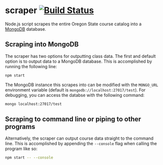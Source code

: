 # scraper [![Build Status](https://travis-ci.org/classmere/scraper.svg?branch=master)](https://travis-ci.org/classmere/scraper)

Node.js script scrapes the entire Oregon State course catalog into a 
[MongoDB](https://www.mongodb.com/) database.

## Scraping into MongoDB
The scraper has two options for outputting class data. The first and default
option is to output data to a MongoDB database. This is accomplished by
running the following line:

```bash
npm start
```

The MongoDB instance this scrapes into can be modified with the `MONGO_URL`
environment variable (default is `mongodb://localhost:27017/test`). For
debugging, you can access the databse with the following command:

```bash
mongo localhost:27017/test
```

## Scraping to command line or piping to other programs
Alternatively, the scraper can output course data straight to the command
line. This is accomplished by appending the `--console` flag when calling the
program like so:

```bash
npm start -- --console
```
